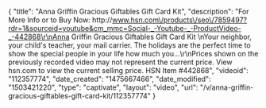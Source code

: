 {
    "title": "Anna Griffin Gracious Giftables Gift Card Kit",
    "description": "For More Info or to Buy Now: http:\/\/www.hsn.com\/products\/seo\/7859497?rdr=1&sourceid=youtube&cm_mmc=Social-_-Youtube-_-ProductVideo-_-442868\r\nAnna Griffin Gracious Giftables Gift Card Kit  \nYour neighbor, your child's teacher, your mail carrier. The holidays are the perfect time to show the special people in your life how much you...\r\nPrices shown on the previously recorded video may not represent the current price.  View hsn.com to view the current selling price. HSN Item #442868",
    "videoid": "112357774",
    "date_created": "1475667466",
    "date_modified": "1503421220",
    "type": "captivate",
    "layout": "video",
    "url": "\/v\/anna-griffin-gracious-giftables-gift-card-kit\/112357774"
}